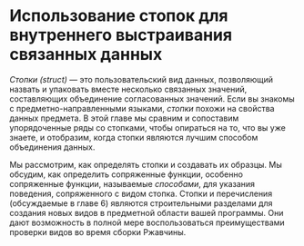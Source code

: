 # Использование стопок для внутреннего выстраивания связанных данных

*Стопки (struct)* — это пользовательский вид данных, позволяющий назвать и упаковать вместе несколько связанных значений, составляющих  объединение согласованных значений. Если вы знакомы с предметно-направленными языками, *стопки* похожи на свойства данных предмета. В этой главе мы сравним и сопоставим упорядоченные ряды со стопками, чтобы опираться на то, что вы уже знаете, и отобразим, когда стопки являются лучшим способом объединения данных.

Мы рассмотрим, как определять стопки и создавать их образцы. Мы обсудим, как определить сопряженные функции, особенно сопряженные функции, называемые *способами*, для указания поведения, сопряженного с видом стопка. Стопки и перечисления (обсуждаемые в главе 6) являются строительными разделами для создания новых видов в предметной области вашей программы. Они дают возможность в полной мере воспользоваться преимуществами проверки видов во время сборки Ржавчины.

